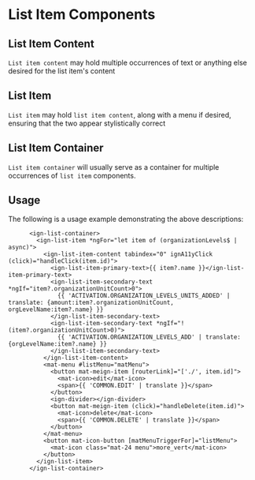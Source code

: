 # List Item Components

## List Item Content

`List item content` may hold multiple occurrences of text or anything else desired for the list item's content

## List Item

`List item` may hold `list item content`, along with a menu if desired, ensuring that the two appear stylistically correct

## List Item Container

`List item container` will usually serve as a container for multiple occurrences of `list item` components.

## Usage

The following is a usage example demonstrating the above descriptions:

```
      <ign-list-container>
        <ign-list-item *ngFor="let item of (organizationLevels$ | async)">
          <ign-list-item-content tabindex="0" ignA11yClick (click)="handleClick(item.id)">
            <ign-list-item-primary-text>{{ item?.name }}</ign-list-item-primary-text>
            <ign-list-item-secondary-text *ngIf="item?.organizationUnitCount>0">
              {{ 'ACTIVATION.ORGANIZATION_LEVELS_UNITS_ADDED' | translate: {amount:item?.organizationUnitCount, orgLevelName:item?.name} }}
            </ign-list-item-secondary-text>
            <ign-list-item-secondary-text *ngIf="!(item?.organizationUnitCount>0)">
              {{ 'ACTIVATION.ORGANIZATION_LEVELS_ADD' | translate: {orgLevelName:item?.name} }}
            </ign-list-item-secondary-text>
          </ign-list-item-content>
          <mat-menu #listMenu="matMenu">
            <button mat-meign-item [routerLink]="['./', item.id]">
              <mat-icon>edit</mat-icon>
              <span>{{ 'COMMON.EDIT' | translate }}</span>
            </button>
            <ign-divider></ign-divider>
            <button mat-meign-item (click)="handleDelete(item.id)">
              <mat-icon>delete</mat-icon>
              <span>{{ 'COMMON.DELETE' | translate }}</span>
            </button>
          </mat-menu>
          <button mat-icon-button [matMenuTriggerFor]="listMenu">
            <mat-icon class="mat-24 menu">more_vert</mat-icon>
          </button>
        </ign-list-item>
      </ign-list-container>
```
